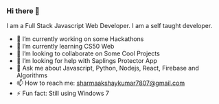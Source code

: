 ### Hi there 👋

I am a Full Stack Javascript Web Developer. I am a self taught developer.

- 🔭 I’m currently working on some Hackathons
- 🌱 I’m currently learning CS50 Web
- 👯 I’m looking to collaborate on Some Cool Projects
- 🤔 I’m looking for help with Saplings Protector App
- 💬 Ask me about Javascript, Python, Nodejs, React, Firebase and Algorithms
- 📫 How to reach me: sharmaakshaykumar7807@gmail.com
- ⚡ Fun fact: Still using Windows 7
<!--
**Akshay-Kumar-Sharma7807/Akshay-Kumar-Sharma7807** is a ✨ _special_ ✨ repository because its `README.md` (this file) appears on your GitHub profile.

Here are some ideas to get you started:

- 🔭 I’m currently working on ...
- 🌱 I’m currently learning ...
- 👯 I’m looking to collaborate on ...
- 🤔 I’m looking for help with ...
- 💬 Ask me about ...
- 📫 How to reach me: ...
- 😄 Pronouns: ...
- ⚡ Fun fact: ...
-->
